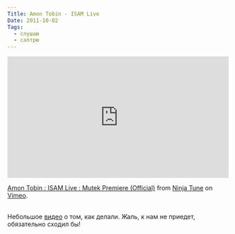 ```yaml
---
Title: Amon Tobin - ISAM Live
Date: 2011-10-02
Tags: 
  - слушаю
  - саптрю
---
```


<div class="text"><iframe src="http://player.vimeo.com/video/24694904?title=0&amp;byline=0&amp;portrait=0&amp;color=0f314a" width="500" height="275" frameborder="0" webkitallowfullscreen="webkitallowfullscreen" allowfullscreen="allowfullscreen"></iframe><p><a href="http://vimeo.com/24694904">Amon Tobin : ISAM Live : Mutek Premiere (Official)</a> from <a href="http://vimeo.com/ninjatune">Ninja Tune</a> on <a href="http://vimeo.com">Vimeo</a>.</p><br />
Небольшое <a href="http://vimeo.com/26057973">видео</a> о том, как делали. Жаль, к нам не приедет, обязательно сходил бы!</div>